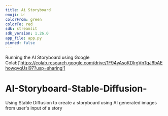```yaml
---
title: Ai Storyboard
emoji: 📈
colorFrom: green
colorTo: red
sdk: streamlit
sdk_version: 1.26.0
app_file: app.py
pinned: false
---
```

Running the AI Storyboard using Google Colab['https://colab.research.google.com/drive/1F94yAsoKDlrgVnTqJ6bAEhowqvqUsI97?usp=sharing']

# AI-Storyboard-Stable-Diffusion-
Using Stable Diffusion to create a storyboard using AI generated images from user's input of a story
